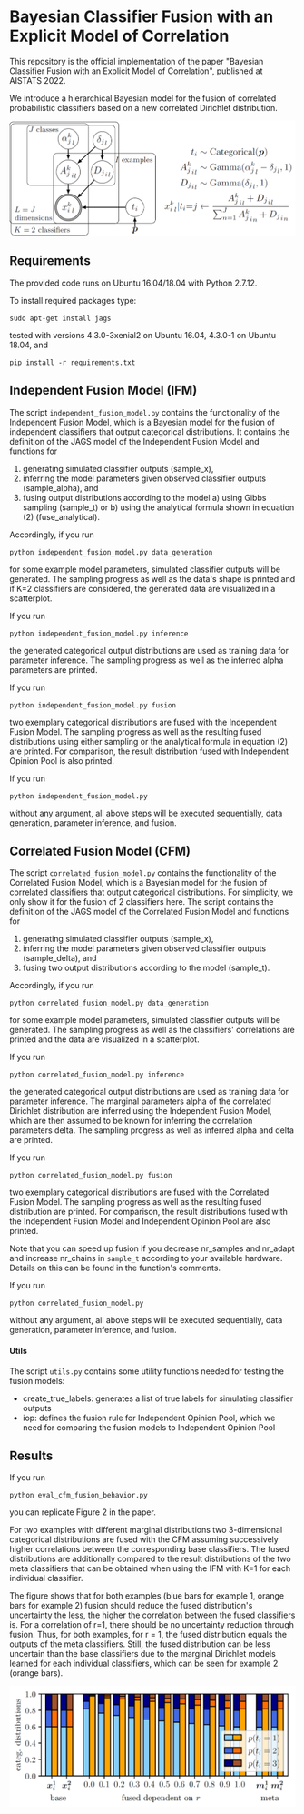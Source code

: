 

# Bayesian Classifier Fusion with an Explicit Model of Correlation

This repository is the official implementation of the paper "Bayesian Classifier Fusion with an Explicit Model of Correlation", published at AISTATS 2022. 

We introduce a hierarchical Bayesian model for the fusion of correlated probabilistic classifiers based on a new correlated Dirichlet distribution. 

![](cfm_graphical_model.png)


## Requirements

The provided code runs on Ubuntu 16.04/18.04 with Python 2.7.12.

To install required packages type:

```setup_apt
sudo apt-get install jags
```
tested with versions 4.3.0-3xenial2 on Ubuntu 16.04, 4.3.0-1 on Ubuntu 18.04, and

```setup_pip
pip install -r requirements.txt
```


## Independent Fusion Model (IFM)

The script `independent_fusion_model.py` contains the functionality of the Independent Fusion Model, which is a Bayesian model for the fusion of independent classifiers that output categorical distributions.
It contains the definition of the JAGS model of the Independent Fusion Model and functions for
1. generating simulated classifier outputs (sample_x),
2. inferring the model parameters given observed classifier outputs (sample_alpha), and
3. fusing output distributions according to the model 
    a) using Gibbs sampling (sample_t) or
    b) using the analytical formula shown in equation (2) (fuse_analytical).

Accordingly, if you run
```ifm_data_generation
python independent_fusion_model.py data_generation
```
for some example model parameters, simulated classifier outputs will be generated.
The sampling progress as well as the data's shape is printed and if K=2 classifiers are considered, the generated data are visualized in a scatterplot.

If you run
```ifm_inference
python independent_fusion_model.py inference
```
the generated categorical output distributions are used as training data for parameter inference. The sampling progress as well as the inferred alpha parameters are printed.

If you run
```ifm_fusion
python independent_fusion_model.py fusion
```
two exemplary categorical distributions are fused with the Independent Fusion Model.
The sampling progress as well as the resulting fused distributions using either sampling or the analytical formula in equation (2) are printed.
For comparison, the result distribution fused with Independent Opinion Pool is also printed.

If you run
```ifm_all
python independent_fusion_model.py
```
without any argument, all above steps will be executed sequentially, data generation, parameter inference, and fusion.


## Correlated Fusion Model (CFM)

The script `correlated_fusion_model.py` contains the functionality of the Correlated Fusion Model, which is a Bayesian model for the fusion of correlated classifiers that output categorical distributions.
For simplicity, we only show it for the fusion of 2 classifiers here.
The script contains the definition of the JAGS model of the Correlated Fusion Model and functions for
1. generating simulated classifier outputs (sample_x),
2. inferring the model parameters given observed classifier outputs (sample_delta), and
3. fusing two output distributions according to the model (sample_t).


Accordingly, if you run
```cfm_data_generation
python correlated_fusion_model.py data_generation
```
for some example model parameters, simulated classifier outputs will be generated.
The sampling progress as well as the classifiers' correlations are printed and the data are visualized in a scatterplot.

If you run
```cfm_inference
python correlated_fusion_model.py inference
```
the generated categorical output distributions are used as training data for parameter inference. The marginal parameters alpha of the correlated Dirichlet distribution are inferred using the Independent Fusion Model, which are then assumed to be known for inferring the correlation parameters delta. The sampling progress as well as inferred alpha and delta are printed.

If you run
```cfm_fusion
python correlated_fusion_model.py fusion
```
two exemplary categorical distributions are fused with the Correlated Fusion Model.
The sampling progress as well as the resulting fused distribution are printed. For comparison, the result distributions fused with the Independent Fusion Model and Independent Opinion Pool are also printed.

Note that you can speed up fusion if you decrease nr_samples and nr_adapt and increase nr_chains in `sample_t` according to your available hardware. Details on this can be found in the function's comments.

If you run
```cfm_all
python correlated_fusion_model.py
```
without any argument, all above steps will be executed sequentially, data generation, parameter inference, and fusion.


#### Utils
The script `utils.py` contains some utility functions needed for testing the fusion models:
- create_true_labels: generates a list of true labels for simulating classifier outputs
- iop: defines the fusion rule for Independent Opinion Pool, which we need for comparing the fusion models to Independent Opinion Pool


## Results

If you run
```repl_fusion_behav
python eval_cfm_fusion_behavior.py
```
you can replicate Figure 2 in the paper.

For two examples with different marginal distributions two 3-dimensional categorical distributions are fused with the CFM assuming successively higher correlations between the corresponding base classifiers. The fused distributions are additionally compared to the result distributions of the two meta classifiers that can be obtained when using the IFM with K=1 for each individual classifier.

The figure shows that for both examples (blue bars for example 1, orange bars for example 2) fusion should reduce the fused distribution's uncertainty the less, the higher the correlation between the fused classifiers is. For a correlation of r=1, there should be no uncertainty reduction through fusion. Thus, for both examples, for r = 1, the fused distribution equals the outputs of the meta classifiers. Still, the fused distribution can be less uncertain than the base classifiers due to the marginal Dirichlet models learned for each individual classifiers, which can be seen for example 2 (orange bars).

![](cfm_fusion_behavior.png)